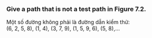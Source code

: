 ### Give a path that is not a test path in Figure 7.2.

Một số đường không phải là đường dẫn kiểm thử: <br>
(6, 2, 5, 8), (1, 4), (3, 7, 9), (1, 5, 9, 6), (5, 8),...
